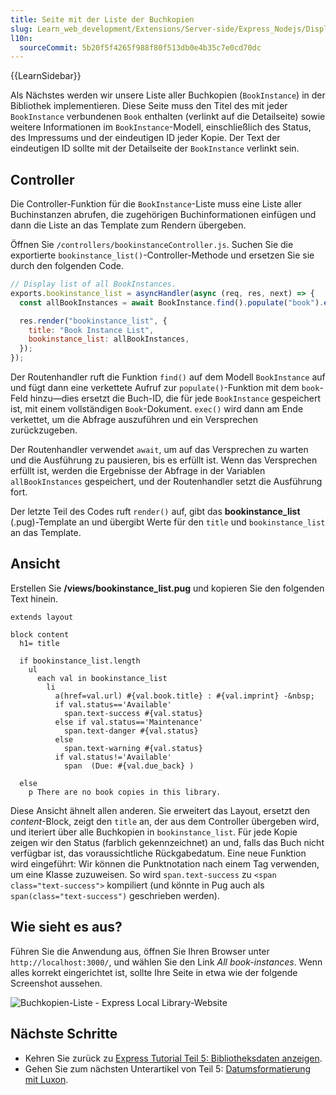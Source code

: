 ```yaml
---
title: Seite mit der Liste der Buchkopien
slug: Learn_web_development/Extensions/Server-side/Express_Nodejs/Displaying_data/BookInstance_list_page
l10n:
  sourceCommit: 5b20f5f4265f988f80f513db0e4b35c7e0cd70dc
---
```


{{LearnSidebar}}

Als Nächstes werden wir unsere Liste aller Buchkopien (`BookInstance`) in der Bibliothek implementieren. Diese Seite muss den Titel des mit jeder `BookInstance` verbundenen `Book` enthalten (verlinkt auf die Detailseite) sowie weitere Informationen im `BookInstance`-Modell, einschließlich des Status, des Impressums und der eindeutigen ID jeder Kopie. Der Text der eindeutigen ID sollte mit der Detailseite der `BookInstance` verlinkt sein.

## Controller

Die Controller-Funktion für die `BookInstance`-Liste muss eine Liste aller Buchinstanzen abrufen, die zugehörigen Buchinformationen einfügen und dann die Liste an das Template zum Rendern übergeben.

Öffnen Sie `/controllers/bookinstanceController.js`.
Suchen Sie die exportierte `bookinstance_list()`-Controller-Methode und ersetzen Sie sie durch den folgenden Code.

```js
// Display list of all BookInstances.
exports.bookinstance_list = asyncHandler(async (req, res, next) => {
  const allBookInstances = await BookInstance.find().populate("book").exec();

  res.render("bookinstance_list", {
    title: "Book Instance List",
    bookinstance_list: allBookInstances,
  });
});
```

Der Routenhandler ruft die Funktion `find()` auf dem Modell `BookInstance` auf und fügt dann eine verkettete Aufruf zur `populate()`-Funktion mit dem `book`-Feld hinzu—dies ersetzt die Buch-ID, die für jede `BookInstance` gespeichert ist, mit einem vollständigen `Book`-Dokument.
`exec()` wird dann am Ende verkettet, um die Abfrage auszuführen und ein Versprechen zurückzugeben.

Der Routenhandler verwendet `await`, um auf das Versprechen zu warten und die Ausführung zu pausieren, bis es erfüllt ist.
Wenn das Versprechen erfüllt ist, werden die Ergebnisse der Abfrage in der Variablen `allBookInstances` gespeichert, und der Routenhandler setzt die Ausführung fort.

Der letzte Teil des Codes ruft `render()` auf, gibt das **bookinstance_list** (.pug)-Template an und übergibt Werte für den `title` und `bookinstance_list` an das Template.

## Ansicht

Erstellen Sie **/views/bookinstance_list.pug** und kopieren Sie den folgenden Text hinein.

```pug
extends layout

block content
  h1= title

  if bookinstance_list.length
    ul
      each val in bookinstance_list
        li
          a(href=val.url) #{val.book.title} : #{val.imprint} -&nbsp;
          if val.status=='Available'
            span.text-success #{val.status}
          else if val.status=='Maintenance'
            span.text-danger #{val.status}
          else
            span.text-warning #{val.status}
          if val.status!='Available'
            span  (Due: #{val.due_back} )

  else
    p There are no book copies in this library.
```

Diese Ansicht ähnelt allen anderen. Sie erweitert das Layout, ersetzt den _content_-Block, zeigt den `title` an, der aus dem Controller übergeben wird, und iteriert über alle Buchkopien in `bookinstance_list`. Für jede Kopie zeigen wir den Status (farblich gekennzeichnet) an und, falls das Buch nicht verfügbar ist, das voraussichtliche Rückgabedatum. Eine neue Funktion wird eingeführt: Wir können die Punktnotation nach einem Tag verwenden, um eine Klasse zuzuweisen. So wird `span.text-success` zu `<span class="text-success">` kompiliert (und könnte in Pug auch als `span(class="text-success")` geschrieben werden).

## Wie sieht es aus?

Führen Sie die Anwendung aus, öffnen Sie Ihren Browser unter `http://localhost:3000/`, und wählen Sie den Link _All book-instances_. Wenn alles korrekt eingerichtet ist, sollte Ihre Seite in etwa wie der folgende Screenshot aussehen.

![Buchkopien-Liste - Express Local Library-Website](locallibary_express_bookinstance_list.png)

## Nächste Schritte

- Kehren Sie zurück zu [Express Tutorial Teil 5: Bibliotheksdaten anzeigen](/de/docs/Learn_web_development/Extensions/Server-side/Express_Nodejs/Displaying_data).
- Gehen Sie zum nächsten Unterartikel von Teil 5: [Datumsformatierung mit Luxon](/de/docs/Learn_web_development/Extensions/Server-side/Express_Nodejs/Displaying_data/Date_formatting_using_moment).
